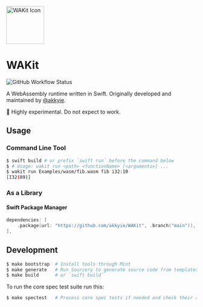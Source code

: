<a href="https://github.com/akkyie/wakit">
<img alt="WAKit Icon" src="https://raw.github.com/wiki/akkyie/wakit/images/wakit_icon.png" width="100px">
</a>

# WAKit

![GitHub Workflow Status](https://img.shields.io/github/workflow/status/akkyie/WAKit/Build%20and%20test)

A WebAssembly runtime written in Swift. Originally developed and maintained by [@akkyie](https://github.com/akkyie).

🚧 Highly experimental. Do not expect to work.

## Usage

### Command Line Tool

```sh
$ swift build # or prefix `swift run` before the command below
$ # Usage: wakit run <path> <functionName> [<arguments>] ...
$ wakit run Examples/wasm/fib.wasm fib i32:10
[I32(89)]
```

### As a Library

#### Swift Package Manager

```swift
dependencies: [
    .package(url: "https://github.com/akkyie/WAKit", .branch("main")),
],
```

## Development

```sh
$ make bootstrap  # Install tools through Mint
$ make generate   # Run Sourcery to generate source code from templates
$ make build      # or `swift build`
```

To run the core spec test suite run this:

```sh
$ make spectest   # Process core spec tests if needed and check their assertions with WAKit
```
